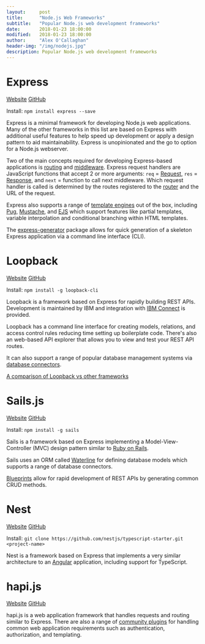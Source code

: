 ```yaml
---
layout:     post
title:      "Node.js Web Frameworks"
subtitle:   "Popular Node.js web development frameworks"
date:       2018-01-23 18:00:00
modified:   2018-01-23 18:00:00
author:     "Alex O'Callaghan"
header-img: "/img/nodejs.jpg"
description: Popular Node.js web development frameworks
---
```

Express
==

[Website](https://expressjs.com/) [GitHub](https://github.com/expressjs/express/)

Install: `npm install express --save`

Express is a minimal framework for developing Node.js web applications. Many of the other frameworks in this list are based on Express with additional useful features to help speed up development or apply a design pattern to aid maintainability. Express is unopinionated and the go to option for a Node.js webserver.

Two of the main concepts required for developing Express-based applications is [routing](https://expressjs.com/en/guide/routing.html) and [middleware](https://expressjs.com/en/guide/using-middleware.html). Express request handlers are JavaScript functions that accept 2 or more arguments: `req` = [Request](https://expressjs.com/en/4x/api.html#req), `res` = [Response](https://expressjs.com/en/4x/api.html#res), and `next` = function to call next middleware. Which request handler is called is determined by the routes registered to the [router](https://expressjs.com/en/4x/api.html#router) and the URL of the request.

Express also supports a range of [template engines](https://expressjs.com/en/guide/using-template-engines.html) out of the box, including [Pug](https://pugjs.org/api/getting-started.html), [Mustache](https://www.npmjs.com/package/mustache), and [EJS](https://www.npmjs.com/package/ejs) which support features like partial templates, variable interpolation and conditional branching within HTML templates.

The [express-generator](https://expressjs.com/en/starter/generator.html) package allows for quick generation of a skeleton Express application via a command line interface (CLI).

Loopback
==

[Website](https://loopback.io/)
[GitHub](https://github.com/strongloop/loopback/)

Install: `npm install -g loopback-cli`

Loopback is a framework based on Express for rapidly building REST APIs. Development is maintained by IBM and integration with [IBM Connect](https://developer.ibm.com/apiconnect) is provided.

Loopback has a command line interface for creating models, relations, and access control rules reducing time setting up boilerplate code. There's also an web-based API explorer that allows you to view and test your REST API routes.

It can also support a range of popular database management systems via [database connectors](http://loopback.io/doc/en/lb3/Database-connectors.html).

[A comparison of Loopback vs other frameworks](http://loopback.io/resources/#compare)

Sails.js
==

[Website](https://sailsjs.com/)
[GitHub](https://github.com/balderdashy/sails/)

Install: `npm install -g sails`

Sails is a framework based on Express implementing a Model-View-Controller (MVC) design pattern similar to [Ruby on Rails](http://rubyonrails.org/).

Sails uses an ORM called [Waterline](https://github.com/balderdashy/waterline) for defining database models which supports a range of database connectors. 

[Blueprints](https://sailsjs.com/documentation/concepts/blueprints) allow for rapid development of REST APIs by generating common CRUD methods.

Nest
==

[Website](https://nestjs.com/)
[GitHub](https://github.com/kamilmysliwiec/nest)

Install: `git clone https://github.com/nestjs/typescript-starter.git <project-name>`

Nest is a framework based on Express that implements a very similar architecture to an [Angular](https://angular.io) application, including support for TypeScript. 

hapi.js
==

[Website](https://hapijs.com/)
[GitHub](https://github.com/hapijs/hapi)

hapi.js is a web application framework that handles requests and routing similar to Express. There are also a range of [community plugins](https://hapijs.com/plugins) for handling common web application requirements such as authentication, authorization, and templating.
